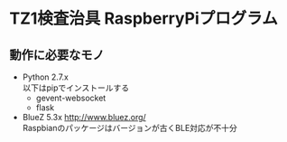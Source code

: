 # TZ1検査治具 RaspberryPiプログラム #

## 動作に必要なモノ
* Python 2.7.x  
  以下はpipでインストールする
    * gevent-websocket 
    * flask
* BlueZ 5.3x http://www.bluez.org/  
  Raspbianのパッケージはバージョンが古くBLE対応が不十分